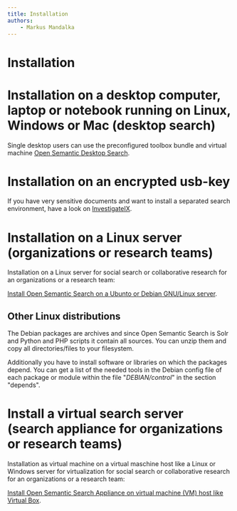 ```yaml
---
title: Installation
authors:
    - Markus Mandalka
---
```


# Installation


# Installation on a desktop computer, laptop or notebook running on Linux, Windows or Mac (desktop search)


Single desktop users can use the preconfigured toolbox bundle and virtual machine [Open Semantic Desktop Search](../../desktop_search).

# Installation on an encrypted usb-key


If you have very sensitive documents and want to install a separated search environment, have a look on [InvestigateIX](http://www.mandalka.name/investigateix/).



# Installation on a Linux server (organizations or research teams)


Installation on a Linux server for social search or collaborative research for an organizations or a research team:

[Install Open Semantic Search on a Ubunto or Debian GNU/Linux server](search_server).

## Other Linux distributions



The Debian packages are archives and since Open Semantic Search is Solr and Python and PHP scripts it contain all sources. You can unzip them and copy all directories/files to your filesystem.

Additionally you have to install software or libraries on which the packages depend. You can get a list of the needed tools in the Debian config file of each package or module within the file "*DEBIAN/control*" in the section "depends".


# Install a virtual search server (search appliance for organizations or research teams)


Installation as virtual machine on a virtual maschine host like a Linux or Windows server for virtualization for social search or collaborative research for an organizations or a research team:

[Install Open Semantic Search Appliance on virtual machine (VM) host like Virtual Box](search_appliance).
